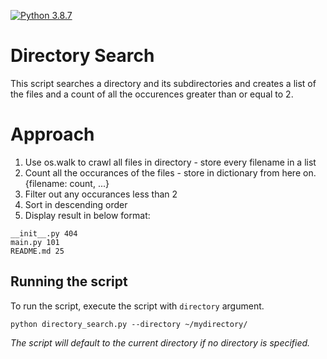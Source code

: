 [![Python 3.8.7](https://img.shields.io/badge/python-3.8.7-green.svg)](https://www.python.org/downloads/release/python-387/)
# Directory Search

This script searches a directory and its subdirectories and creates a list of the files and a count of all the occurences greater than or equal to 2.

# Approach
1. Use os.walk to crawl all files in directory - store every filename in a list
2. Count all the occurances of the files - store in dictionary from here on. {filename: count, ...}
3. Filter out any occurances less than 2
4. Sort in descending order
5. Display result in below format:
```
__init__.py 404
main.py 101
README.md 25
```

## Running the script
To run the script, execute the script with `directory` argument.

`python directory_search.py --directory ~/mydirectory/`

*The script will default to the current directory if no directory is specified.*